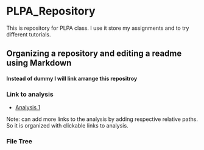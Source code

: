 # PLPA_Repository
This is repository for PLPA class. I use it store my assignments and to try different tutorials.


## **Organizing a repository and editing a readme using Markdown**
#### Instead of dummy I will link arrange this repositroy



### **Link to analysis**

- [Analysis 1](Coding_practice_Rmarkdown.md)

Note: can add more links to the analysis by adding respective relative paths. So it is organized with clickable links to analysis.


### **File Tree**
